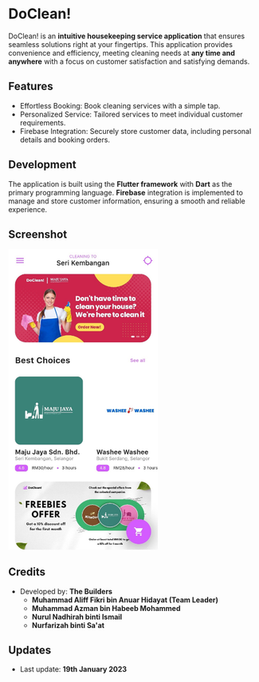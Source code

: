 # DoClean!

DoClean! is an **intuitive housekeeping service application** that ensures seamless solutions right at your fingertips. This application provides convenience and efficiency, meeting cleaning needs at **any time and anywhere** with a focus on customer satisfaction and satisfying demands.

## Features

- Effortless Booking: Book cleaning services with a simple tap.
- Personalized Service: Tailored services to meet individual customer requirements.
- Firebase Integration: Securely store customer data, including personal details and booking orders.

## Development

The application is built using the **Flutter framework** with **Dart** as the primary programming language. **Firebase** integration is implemented to manage and store customer information, ensuring a smooth and reliable experience.

## Screenshot

<img src="./screenshot.jpg" alt="Housekeeping Image" width="300">

## Credits

- Developed by: **The Builders**
  - **Muhammad Aliff Fikri bin Anuar Hidayat (Team Leader)**
  - **Muhammad Azman bin Habeeb Mohammed**
  - **Nurul Nadhirah binti Ismail**
  - **Nurfarizah binti Sa'at**

## Updates

- Last update: **19th January 2023**
